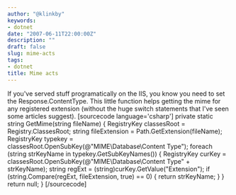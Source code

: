 ```yaml
---
author: "@klinkby"
keywords:
- dotnet
date: "2007-06-11T22:00:00Z"
description: ""
draft: false
slug: mime-acts
tags:
- dotnet
title: Mime acts
---
```



If you've served stuff programatically on the IIS, you know you need to set the Response.ContentType. This little function helps getting the mime for any registered extension (without the huge switch statements that I've seen some articles suggest). [sourcecode language='csharp'] private static string GetMime(string fileName) { RegistryKey classesRoot = Registry.ClassesRoot; string fileExtension = Path.GetExtension(fileName); RegistryKey typekey = classesRoot.OpenSubKey(@"MIME\Database\Content Type"); foreach (string strKeyName in typekey.GetSubKeyNames()) { RegistryKey curKey = classesRoot.OpenSubKey(@"MIME\Database\Content Type\" + strKeyName); string regExt = (string)curKey.GetValue("Extension"); if (string.Compare(regExt, fileExtension, true) == 0) { return strKeyName; } } return null; } [/sourcecode]

